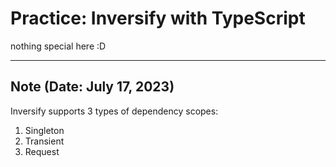 # Practice: Inversify with TypeScript

nothing special here :D

---

## Note (Date: July 17, 2023)

Inversify supports 3 types of dependency scopes:
1. Singleton
2. Transient
3. Request